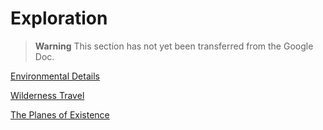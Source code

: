 # Exploration

> **Warning**
> This section has not yet been transferred from the Google Doc.

[Environmental Details](./Environmental_Details/Environmental_Details.md)

[Wilderness Travel](./Wilderness_Travel/Wilderness_Travel.md)

[The Planes of Existence](./Planes_of_Existence/Planes_of_Existence.md)
